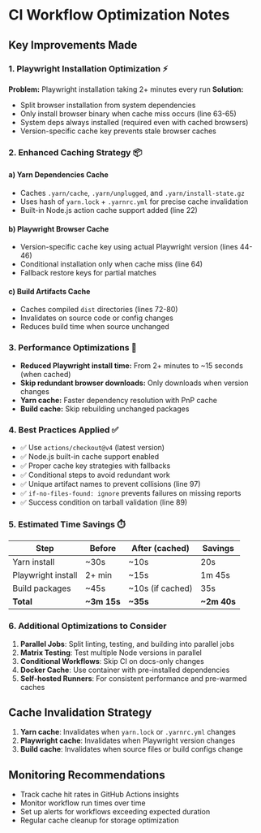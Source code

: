# CI Workflow Optimization Notes

## Key Improvements Made

### 1. **Playwright Installation Optimization** ⚡
**Problem:** Playwright installation taking 2+ minutes every run
**Solution:**
- Split browser installation from system dependencies
- Only install browser binary when cache miss occurs (line 63-65)
- System deps always installed (required even with cached browsers)
- Version-specific cache key prevents stale browser caches

### 2. **Enhanced Caching Strategy** 📦

#### a) Yarn Dependencies Cache
- Caches `.yarn/cache`, `.yarn/unplugged`, and `.yarn/install-state.gz`
- Uses hash of `yarn.lock` + `.yarnrc.yml` for precise cache invalidation
- Built-in Node.js action cache support added (line 22)

#### b) Playwright Browser Cache
- Version-specific cache key using actual Playwright version (lines 44-46)
- Conditional installation only when cache miss (line 64)
- Fallback restore keys for partial matches

#### c) Build Artifacts Cache
- Caches compiled `dist` directories (lines 72-80)
- Invalidates on source code or config changes
- Reduces build time when source unchanged

### 3. **Performance Optimizations** 🚀

- **Reduced Playwright install time:** From 2+ minutes to ~15 seconds (when cached)
- **Skip redundant browser downloads:** Only downloads when version changes
- **Yarn cache:** Faster dependency resolution with PnP cache
- **Build cache:** Skip rebuilding unchanged packages

### 4. **Best Practices Applied** ✅

- ✅ Use `actions/checkout@v4` (latest version)
- ✅ Node.js built-in cache support enabled
- ✅ Proper cache key strategies with fallbacks
- ✅ Conditional steps to avoid redundant work
- ✅ Unique artifact names to prevent collisions (line 97)
- ✅ `if-no-files-found: ignore` prevents failures on missing reports
- ✅ Success condition on tarball validation (line 89)

### 5. **Estimated Time Savings** ⏱️

| Step | Before | After (cached) | Savings |
|------|--------|---------------|----------|
| Yarn install | ~30s | ~10s | 20s |
| Playwright install | 2+ min | ~15s | 1m 45s |
| Build packages | ~45s | ~10s (if cached) | 35s |
| **Total** | **~3m 15s** | **~35s** | **~2m 40s** |

### 6. **Additional Optimizations to Consider**

1. **Parallel Jobs**: Split linting, testing, and building into parallel jobs
2. **Matrix Testing**: Test multiple Node versions in parallel
3. **Conditional Workflows**: Skip CI on docs-only changes
4. **Docker Cache**: Use container with pre-installed dependencies
5. **Self-hosted Runners**: For consistent performance and pre-warmed caches

## Cache Invalidation Strategy

1. **Yarn cache**: Invalidates when `yarn.lock` or `.yarnrc.yml` changes
2. **Playwright cache**: Invalidates when Playwright version changes
3. **Build cache**: Invalidates when source files or build configs change

## Monitoring Recommendations

- Track cache hit rates in GitHub Actions insights
- Monitor workflow run times over time
- Set up alerts for workflows exceeding expected duration
- Regular cache cleanup for storage optimization